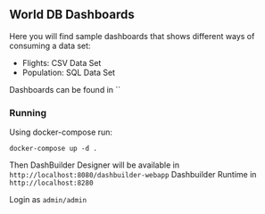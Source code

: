 World DB Dashboards
--

Here you will find sample dashboards that shows different ways of consuming a data set:

* Flights: CSV Data Set
* Population: SQL Data Set

Dashboards can be found in ``

### Running

Using docker-compose run:

```
docker-compose up -d .
```

Then DashBuilder Designer will be available in `http://localhost:8080/dashbuilder-webapp`
Dashbuilder Runtime in `http://localhost:8280`

Login as `admin/admin`


